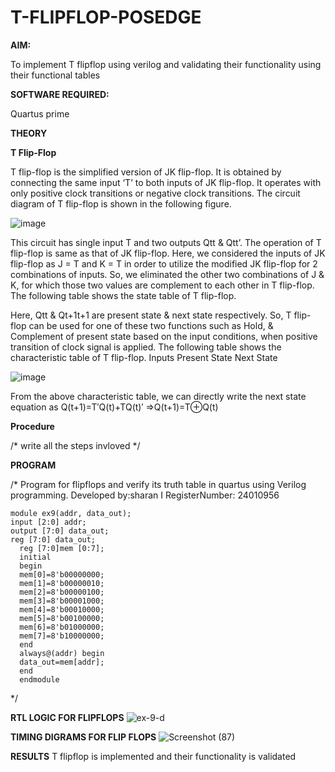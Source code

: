 # T-FLIPFLOP-POSEDGE

**AIM:**

To implement  T flipflop using verilog and validating their functionality using their functional tables

**SOFTWARE REQUIRED:**

Quartus prime

**THEORY**

**T Flip-Flop**

T flip-flop is the simplified version of JK flip-flop. It is obtained by connecting the same input ‘T’ to both inputs of JK flip-flop. It operates with only positive clock transitions or negative clock transitions. The circuit diagram of T flip-flop is shown in the following figure.

![image](https://github.com/naavaneetha/T-FLIPFLOP-POSEDGE/assets/154305477/458a68fe-2d08-4a9d-ac4f-7ae0480ce0bd)

 
This circuit has single input T and two outputs Qtt & Qtt’. The operation of T flip-flop is same as that of JK flip-flop. Here, we considered the inputs of JK flip-flop as J = T and K = T in order to utilize the modified JK flip-flop for 2 combinations of inputs. So, we eliminated the other two combinations of J & K, for which those two values are complement to each other in T flip-flop. The following table shows the state table of T flip-flop.

Here, Qtt & Qt+1t+1 are present state & next state respectively. So, T flip-flop can be used for one of these two functions such as Hold, & Complement of present state based on the input conditions, when positive transition of clock signal is applied. The following table shows the characteristic table of T flip-flop. Inputs Present State Next State

![image](https://github.com/naavaneetha/T-FLIPFLOP-POSEDGE/assets/154305477/cdd7fb32-539f-4b66-bb8d-f305a153c886)

 
From the above characteristic table, we can directly write the next state equation as Q(t+1)=T′Q(t)+TQ(t)′ ⇒Q(t+1)=T⊕Q(t)

**Procedure**

/* write all the steps invloved */

**PROGRAM**

/* Program for flipflops and verify its truth table in quartus using Verilog programming. 
Developed by:sharan I
RegisterNumber: 24010956

```
module ex9(addr, data_out); 
input [2:0] addr; 
output [7:0] data_out; 
reg [7:0] data_out; 
  reg [7:0]mem [0:7]; 
  initial 
  begin 
  mem[0]=8'b00000000; 
  mem[1]=8'b00000010; 
  mem[2]=8'b00000100; 
  mem[3]=8'b00001000; 
  mem[4]=8'b00010000; 
  mem[5]=8'b00100000; 
  mem[6]=8'b01000000; 
  mem[7]=8'b10000000; 
  end 
  always@(addr) begin 
  data_out=mem[addr]; 
  end 
  endmodule
```
*/

**RTL LOGIC FOR FLIPFLOPS**
![ex-9-d](https://github.com/user-attachments/assets/392d5942-8846-4c85-9d59-2c4acb966589)

**TIMING DIGRAMS FOR FLIP FLOPS**
![Screenshot (87)](https://github.com/user-attachments/assets/bda4f455-3d3f-4f50-bcdb-bd9b8140c917)

**RESULTS**
T flipflop is implemented and their functionality is validated
